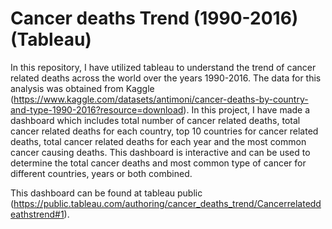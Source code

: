 # Cancer deaths Trend (1990-2016) (Tableau)
In this repository, I have utilized tableau to understand the trend of cancer related deaths across the world over the years 1990-2016. The data for this analysis was obtained from Kaggle (https://www.kaggle.com/datasets/antimoni/cancer-deaths-by-country-and-type-1990-2016?resource=download). 
In this project, I have made a dashboard which includes total number of cancer related deaths, total cancer related deaths for each country, top 10 countries for cancer related deaths, total cancer related deaths for each year and the most common cancer causing deaths. This dashboard is interactive and can be used to determine the total cancer deaths and most common type of cancer for different countries, years or both combined. 

This dashboard can be found at tableau public (https://public.tableau.com/authoring/cancer_deaths_trend/Cancerrelateddeathstrend#1).
